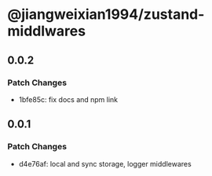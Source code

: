 # @jiangweixian1994/zustand-middlwares

## 0.0.2

### Patch Changes

- 1bfe85c: fix docs and npm link

## 0.0.1

### Patch Changes

- d4e76af: local and sync storage, logger middlewares
